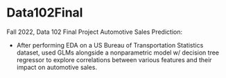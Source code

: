# Data102Final

Fall 2022, Data 102 Final Project
Automotive Sales Prediction:

- After performing EDA on a US Bureau of Transportation Statistics dataset, used GLMs alongside a nonparametric model w/ decision tree regressor to explore correlations between various features and their impact on automotive sales.
